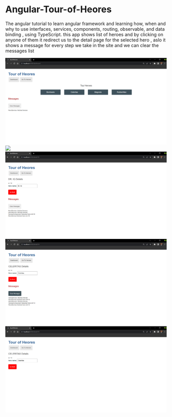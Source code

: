 # Angular-Tour-of-Heores
The angular tutorial to learn angular framework and learning how, when and why to use interfaces, services, components, routing, observable, and data binding , using TypeScript.
this app shows list of heroes and by clicking on anyone of them it redirect us to the detail page for the selected hero , aslo it shows a message for every step we take in the site and we can clear the messages list


![](screenshots/1.png)
![](screenshots/.png)
![](screenshots/3.png)
![](screenshots/4.png)
![](screenshots/5.png)

